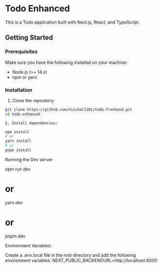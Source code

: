 # Todo Enhanced

This is a Todo application built with Next.js, React, and TypeScript.

## Getting Started

### Prerequisites

Make sure you have the following installed on your machine:

- Node.js (>= 14.x)
- npm or yarn

### Installation

1. Clone the repository:

```bash
git clone https://github.com/nischal1101/todo-frontend.git
cd todo-enhanced

2. Install dependencies:

npm install
# or
yarn install
# or
pnpm install
```

Running the Dev server

npm run dev

# or

yarn dev

# or

pnpm dev

Environment Variables:

Create a .env.local file in the root directory and add the following environment variables:
NEXT_PUBLIC_BACKENDURL=http://localhost:8000
